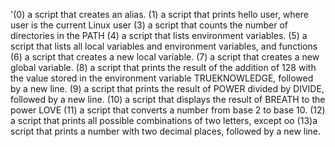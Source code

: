 '(0) a script that creates an alias.
 (1) a script that prints hello user, where user is the current Linux user 
(3) a script that counts the number of directories in the PATH 
(4) a script that lists environment variables.
 (5)  a script that lists all local variables and environment variables, and functions
(6) a script that creates a new local variable.
(7) a script that creates a new global variable. 
(8)  a script that prints the result of the addition of 128 with the value stored in the environment variable TRUEKNOWLEDGE, followed by a new line.
(9) a script that prints the result of POWER divided by DIVIDE, followed by a new line. 
(10) a script that displays the result of BREATH to the power LOVE
 (11) a script that converts a number from base 2 to base 10.
 (12) a script that prints all possible combinations of two letters, except oo
 (13)a script that prints a number with two decimal places, followed by a new line. 

